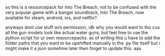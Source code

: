 so this is a resourcepack for Into The Breach, not to be confused with the very popular game with a banger soundtrack, Into The Breach, now available for steam, android, ios, and netflix?.

anyways dont use stuff w/o permission, idk why you would want to tho cus all the gun models look like actual water guns, but feel free to use the python script for ur own resourcepacks.
as of writing this u have to add the folder paths that you want to be upshifted manually in the .py file itself but i might make it a json sometime later then forget to update this.
aaa